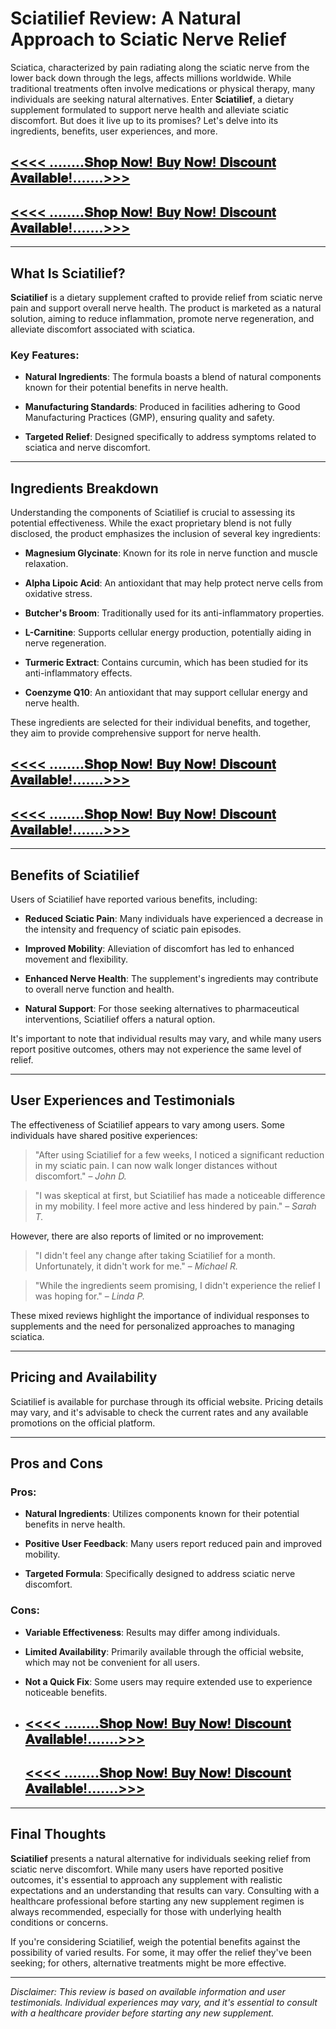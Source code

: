 <h1 class="" data-start="220" data-end="283">Sciatilief Review: A Natural Approach to Sciatic Nerve Relief</h1>
<p class="" data-start="285" data-end="769">Sciatica, characterized by pain radiating along the sciatic nerve from the lower back down through the legs, affects millions worldwide. While traditional treatments often involve medications or physical therapy, many individuals are seeking natural alternatives. Enter <strong data-start="555" data-end="569">Sciatilief</strong>, a dietary supplement formulated to support nerve health and alleviate sciatic discomfort. But does it live up to its promises? Let's delve into its ingredients, benefits, user experiences, and more.</p>
<h2 data-start="285" data-end="769"><a href="https://goodhealth24x7.com/sciatilief/">&lt;&lt;&lt;&lt; &hellip;&hellip;..𝐒𝐡𝐨𝐩 𝐍𝐨𝐰! 𝐁𝐮𝐲 𝐍𝐨𝐰! 𝐃𝐢𝐬𝐜𝐨𝐮𝐧𝐭 𝐀𝐯𝐚𝐢𝐥𝐚𝐛𝐥𝐞!&hellip;&hellip;.&gt;&gt;&gt;</a></h2>
<h2 data-start="285" data-end="769"><a href="https://goodhealth24x7.com/sciatilief/">&lt;&lt;&lt;&lt; &hellip;&hellip;..𝐒𝐡𝐨𝐩 𝐍𝐨𝐰! 𝐁𝐮𝐲 𝐍𝐨𝐰! 𝐃𝐢𝐬𝐜𝐨𝐮𝐧𝐭 𝐀𝐯𝐚𝐢𝐥𝐚𝐛𝐥𝐞!&hellip;&hellip;.&gt;&gt;&gt;</a></h2>
<hr class="" data-start="771" data-end="774" />
<h2 class="" data-start="776" data-end="798">What Is Sciatilief?</h2>
<p class="" data-start="800" data-end="1079"><strong data-start="800" data-end="814">Sciatilief</strong> is a dietary supplement crafted to provide relief from sciatic nerve pain and support overall nerve health. The product is marketed as a natural solution, aiming to reduce inflammation, promote nerve regeneration, and alleviate discomfort associated with sciatica.</p>
<h3 class="" data-start="1081" data-end="1098">Key Features:</h3>
<ul data-start="1100" data-end="1465">
<li class="" data-start="1100" data-end="1227">
<p class="" data-start="1102" data-end="1227"><strong data-start="1102" data-end="1125">Natural Ingredients</strong>: The formula boasts a blend of natural components known for their potential benefits in nerve health.</p>
</li>
<li class="" data-start="1228" data-end="1358">
<p class="" data-start="1230" data-end="1358"><strong data-start="1230" data-end="1257">Manufacturing Standards</strong>: Produced in facilities adhering to Good Manufacturing Practices (GMP), ensuring quality and safety.</p>
</li>
<li class="" data-start="1359" data-end="1465">
<p class="" data-start="1361" data-end="1465"><strong data-start="1361" data-end="1380">Targeted Relief</strong>: Designed specifically to address symptoms related to sciatica and nerve discomfort.</p>
</li>
</ul>
<hr class="" data-start="1467" data-end="1470" />
<h2 class="" data-start="1472" data-end="1496">Ingredients Breakdown</h2>
<p class="" data-start="1498" data-end="1716">Understanding the components of Sciatilief is crucial to assessing its potential effectiveness. While the exact proprietary blend is not fully disclosed, the product emphasizes the inclusion of several key ingredients:</p>
<ul data-start="1718" data-end="2266">
<li class="" data-start="1718" data-end="1804">
<p class="" data-start="1720" data-end="1804"><strong data-start="1720" data-end="1743">Magnesium Glycinate</strong>: Known for its role in nerve function and muscle relaxation.</p>
</li>
<li class="" data-start="1805" data-end="1901">
<p class="" data-start="1807" data-end="1901"><strong data-start="1807" data-end="1828">Alpha Lipoic Acid</strong>: An antioxidant that may help protect nerve cells from oxidative stress.</p>
</li>
<li class="" data-start="1902" data-end="1981">
<p class="" data-start="1904" data-end="1981"><strong data-start="1904" data-end="1923">Butcher's Broom</strong>: Traditionally used for its anti-inflammatory properties.</p>
</li>
<li class="" data-start="1982" data-end="2079">
<p class="" data-start="1984" data-end="2079"><strong data-start="1984" data-end="1999">L-Carnitine</strong>: Supports cellular energy production, potentially aiding in nerve regeneration.</p>
</li>
<li class="" data-start="2080" data-end="2180">
<p class="" data-start="2082" data-end="2180"><strong data-start="2082" data-end="2102">Turmeric Extract</strong>: Contains curcumin, which has been studied for its anti-inflammatory effects.</p>
</li>
<li class="" data-start="2181" data-end="2266">
<p class="" data-start="2183" data-end="2266"><strong data-start="2183" data-end="2199">Coenzyme Q10</strong>: An antioxidant that may support cellular energy and nerve health.</p>
</li>
</ul>
<p class="" data-start="2268" data-end="2403">These ingredients are selected for their individual benefits, and together, they aim to provide comprehensive support for nerve health.</p>
<h2 data-start="285" data-end="769"><a href="https://goodhealth24x7.com/sciatilief/">&lt;&lt;&lt;&lt; &hellip;&hellip;..𝐒𝐡𝐨𝐩 𝐍𝐨𝐰! 𝐁𝐮𝐲 𝐍𝐨𝐰! 𝐃𝐢𝐬𝐜𝐨𝐮𝐧𝐭 𝐀𝐯𝐚𝐢𝐥𝐚𝐛𝐥𝐞!&hellip;&hellip;.&gt;&gt;&gt;</a></h2>
<h2 data-start="285" data-end="769"><a href="https://goodhealth24x7.com/sciatilief/">&lt;&lt;&lt;&lt; &hellip;&hellip;..𝐒𝐡𝐨𝐩 𝐍𝐨𝐰! 𝐁𝐮𝐲 𝐍𝐨𝐰! 𝐃𝐢𝐬𝐜𝐨𝐮𝐧𝐭 𝐀𝐯𝐚𝐢𝐥𝐚𝐛𝐥𝐞!&hellip;&hellip;.&gt;&gt;&gt;</a></h2>
<hr class="" data-start="2405" data-end="2408" />
<h2 class="" data-start="2410" data-end="2435">Benefits of Sciatilief</h2>
<p class="" data-start="2437" data-end="2499">Users of Sciatilief have reported various benefits, including:</p>
<ul data-start="2501" data-end="2961">
<li class="" data-start="2501" data-end="2630">
<p class="" data-start="2503" data-end="2630"><strong data-start="2503" data-end="2527">Reduced Sciatic Pain</strong>: Many individuals have experienced a decrease in the intensity and frequency of sciatic pain episodes.</p>
</li>
<li class="" data-start="2631" data-end="2727">
<p class="" data-start="2633" data-end="2727"><strong data-start="2633" data-end="2654">Improved Mobility</strong>: Alleviation of discomfort has led to enhanced movement and flexibility.</p>
</li>
<li class="" data-start="2728" data-end="2838">
<p class="" data-start="2730" data-end="2838"><strong data-start="2730" data-end="2755">Enhanced Nerve Health</strong>: The supplement's ingredients may contribute to overall nerve function and health.</p>
</li>
<li class="" data-start="2839" data-end="2961">
<p class="" data-start="2841" data-end="2961"><strong data-start="2841" data-end="2860">Natural Support</strong>: For those seeking alternatives to pharmaceutical interventions, Sciatilief offers a natural option.</p>
</li>
</ul>
<p class="" data-start="2963" data-end="3118">It's important to note that individual results may vary, and while many users report positive outcomes, others may not experience the same level of relief.</p>
<hr class="" data-start="3120" data-end="3123" />
<h2 class="" data-start="3125" data-end="3161">User Experiences and Testimonials</h2>
<p class="" data-start="3163" data-end="3274">The effectiveness of Sciatilief appears to vary among users. Some individuals have shared positive experiences:</p>
<blockquote data-start="3276" data-end="3437">
<p class="" data-start="3278" data-end="3437">"After using Sciatilief for a few weeks, I noticed a significant reduction in my sciatic pain. I can now walk longer distances without discomfort." &ndash; <em data-start="3428" data-end="3437">John D.</em></p>
</blockquote>
<blockquote data-start="3439" data-end="3591">
<p class="" data-start="3441" data-end="3591">"I was skeptical at first, but Sciatilief has made a noticeable difference in my mobility. I feel more active and less hindered by pain." &ndash; <em data-start="3581" data-end="3591">Sarah T.</em></p>
</blockquote>
<p class="" data-start="3593" data-end="3654">However, there are also reports of limited or no improvement:</p>
<blockquote data-start="3656" data-end="3774">
<p class="" data-start="3658" data-end="3774">"I didn't feel any change after taking Sciatilief for a month. Unfortunately, it didn't work for me." &ndash; <em data-start="3762" data-end="3774">Michael R.</em></p>
</blockquote>
<blockquote data-start="3776" data-end="3879">
<p class="" data-start="3778" data-end="3879">"While the ingredients seem promising, I didn't experience the relief I was hoping for." &ndash; <em data-start="3869" data-end="3879">Linda P.</em></p>
</blockquote>
<p class="" data-start="3881" data-end="4027">These mixed reviews highlight the importance of individual responses to supplements and the need for personalized approaches to managing sciatica.</p>
<hr class="" data-start="4029" data-end="4032" />
<h2 class="" data-start="4034" data-end="4061">Pricing and Availability</h2>
<p class="" data-start="4063" data-end="4256">Sciatilief is available for purchase through its official website. Pricing details may vary, and it's advisable to check the current rates and any available promotions on the official platform.</p>
<hr class="" data-start="4258" data-end="4261" />
<h2 class="" data-start="4263" data-end="4279">Pros and Cons</h2>
<h3 class="" data-start="4281" data-end="4290">Pros:</h3>
<ul data-start="4292" data-end="4557">
<li class="" data-start="4292" data-end="4390">
<p class="" data-start="4294" data-end="4390"><strong data-start="4294" data-end="4317">Natural Ingredients</strong>: Utilizes components known for their potential benefits in nerve health.</p>
</li>
<li class="" data-start="4391" data-end="4474">
<p class="" data-start="4393" data-end="4474"><strong data-start="4393" data-end="4419">Positive User Feedback</strong>: Many users report reduced pain and improved mobility.</p>
</li>
<li class="" data-start="4475" data-end="4557">
<p class="" data-start="4477" data-end="4557"><strong data-start="4477" data-end="4497">Targeted Formula</strong>: Specifically designed to address sciatic nerve discomfort.</p>
</li>
</ul>
<h3 class="" data-start="4559" data-end="4568">Cons:</h3>
<ul data-start="4570" data-end="4852">
<li class="" data-start="4570" data-end="4637">
<p class="" data-start="4572" data-end="4637"><strong data-start="4572" data-end="4598">Variable Effectiveness</strong>: Results may differ among individuals.</p>
</li>
<li class="" data-start="4638" data-end="4758">
<p class="" data-start="4640" data-end="4758"><strong data-start="4640" data-end="4664">Limited Availability</strong>: Primarily available through the official website, which may not be convenient for all users.</p>
</li>
<li class="" data-start="4759" data-end="4852">
<p class="" data-start="4761" data-end="4852"><strong data-start="4761" data-end="4780">Not a Quick Fix</strong>: Some users may require extended use to experience noticeable benefits.</p>
</li>
<li class="" data-start="4759" data-end="4852">
<h2 data-start="285" data-end="769"><a href="https://goodhealth24x7.com/sciatilief/">&lt;&lt;&lt;&lt; &hellip;&hellip;..𝐒𝐡𝐨𝐩 𝐍𝐨𝐰! 𝐁𝐮𝐲 𝐍𝐨𝐰! 𝐃𝐢𝐬𝐜𝐨𝐮𝐧𝐭 𝐀𝐯𝐚𝐢𝐥𝐚𝐛𝐥𝐞!&hellip;&hellip;.&gt;&gt;&gt;</a></h2>
<h2 data-start="285" data-end="769"><a href="https://goodhealth24x7.com/sciatilief/">&lt;&lt;&lt;&lt; &hellip;&hellip;..𝐒𝐡𝐨𝐩 𝐍𝐨𝐰! 𝐁𝐮𝐲 𝐍𝐨𝐰! 𝐃𝐢𝐬𝐜𝐨𝐮𝐧𝐭 𝐀𝐯𝐚𝐢𝐥𝐚𝐛𝐥𝐞!&hellip;&hellip;.&gt;&gt;&gt;</a></h2>
</li>
</ul>
<hr class="" data-start="4854" data-end="4857" />
<h2 class="" data-start="4859" data-end="4876">Final Thoughts</h2>
<p class="" data-start="4878" data-end="5325"><strong data-start="4878" data-end="4892">Sciatilief</strong> presents a natural alternative for individuals seeking relief from sciatic nerve discomfort. While many users have reported positive outcomes, it's essential to approach any supplement with realistic expectations and an understanding that results can vary. Consulting with a healthcare professional before starting any new supplement regimen is always recommended, especially for those with underlying health conditions or concerns.</p>
<p class="" data-start="5327" data-end="5548">If you're considering Sciatilief, weigh the potential benefits against the possibility of varied results. For some, it may offer the relief they've been seeking; for others, alternative treatments might be more effective.</p>
<hr class="" data-start="5550" data-end="5553" />
<p class="" data-start="5555" data-end="5763"><em data-start="5555" data-end="5763">Disclaimer: This review is based on available information and user testimonials. Individual experiences may vary, and it's essential to consult with a healthcare provider before starting any new supplement.</em></p>
